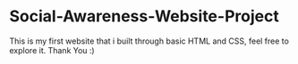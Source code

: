 # Social-Awareness-Website-Project
This is my first website that i built through basic HTML and CSS, feel free to explore it. Thank You :)
